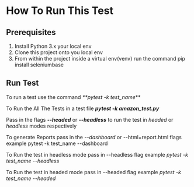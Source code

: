 # How To Run This Test

## Prerequisites 
1. Install Python 3.x your local env
2. Clone this project onto you local env
3. From within the project inside a virtual env(venv) run the command pip install seleniumbase

## Run Test
To run a test use the command
_**pytest -k test_name_**

To Run the All The Tests in a test file
 _**pytest -k amazon_test.py**_

Pass in the flags _**--headed**_ or _**--headless**_ to run the test in _headed_ or _headless_ modes respectively

To generate Reports pass in the _--dashboard_ or --html=report.html flags
example pytest -k test_name --dashboard

To Run the test in headless mode pass in --headless flag
example _pytest -k test_name --headless_

To Run the test in headed mode pass in --headed flag
example _pytest -k test_name --headed_